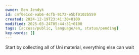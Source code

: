 ```yaml
---
owner: Ben Jendyk
id: c4f0e1cd-eab6-4cfb-9172-e5bf0102b559
created: 2024-12-19T23:41:30+0100
modified: 2025-03-24T05:44:31+0100
tags: [access/public, language/en, status/pending]
key-words: []
---
```


Start by collecting all of Uni material, everything else can wait